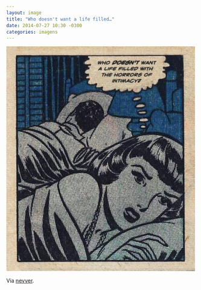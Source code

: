 ```yaml
---
layout: image
title: "Who doesn't want a life filled…"
date: 2014-07-27 10:30 -0300
categories: imagens
---
```

<p><picture>
	<img src="/assets/2014/tumblr_n9c9mmX1fz1qz6f9yo1_500.jpg" alt="Quadrinho com estética antiga, mostrando casal na cama, mulher acordada, com um balão de pensamento com os dizeres, em inglês, 'Quem não quer uma vida repleta dos horrores da intimidade?'" />
</picture></p>

Via [nevver](https://thisisnthappiness.com/post/92951944109/the-horrors-of-intimacy).
